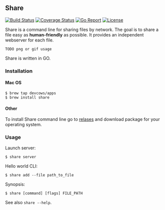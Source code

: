 ## Share
[![Build Status](https://travis-ci.org/devcows/share.svg?branch=master)](https://travis-ci.org/devcows/share)
[![Coverage Status](https://coveralls.io/repos/github/devcows/share/badge.svg?branch=master)](https://coveralls.io/github/devcows/share?branch=master)
[![Go Report](https://goreportcard.com/badge/github.com/devcows/share)](https://goreportcard.com/report/github.com/devcows/share)
[![License](http://img.shields.io/:license-Apache_v2-blue.svg)](https://raw.githubusercontent.com/devcows/share/master/LICENSE)

Share is a command line for sharing files by network. The goal is to share a file easy as **human-friendly** as possible. It provides an independent webserver for each file.

`TODO png or gif usage`

Share is written in GO.

### Installation

#### ‎Mac OS
```
$ brew tap devcows/apps
$ brew install share
```

#### Other

To install Share command line go to [relases](https://github.com/devcows/share/releases) and download package for your operating system.

### Usage

Launch server:
```
$ share server
```

Hello world CLI:
```
$ share add --file path_to_file
```

Synopsis:

```
$ share [command] [flags] FILE_PATH
```
See also `share --help`.
